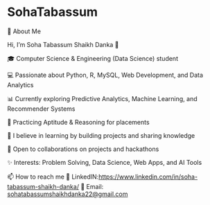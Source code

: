 # SohaTabassum

🚀 About Me

Hi, I’m Soha Tabassum Shaikh Danka 👋

🎓 Computer Science & Engineering (Data Science) student

💻 Passionate about Python, R, MySQL, Web Development, and Data Analytics

📊 Currently exploring Predictive Analytics, Machine Learning, and Recommender Systems

🧩 Practicing Aptitude & Reasoning for placements

🌱 I believe in learning by building projects and sharing knowledge

🤝 Open to collaborations on projects and hackathons

✨ Interests: Problem Solving, Data Science, Web Apps, and AI Tools

📫 How to reach me
🔗 LinkedIN:https://www.linkedin.com/in/soha-tabassum-shaikh-danka/
📧 Email: sohatabassumshaikhdanka22@gmail.com
